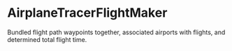 # AirplaneTracerFlightMaker

Bundled flight path waypoints together, associated airports with flights, and determined total flight time.
